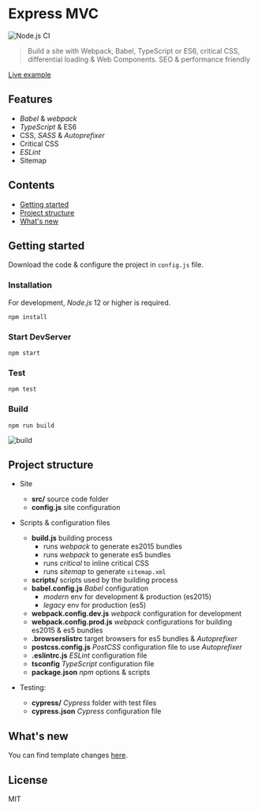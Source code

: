 # Express MVC
![Node.js CI](https://github.com/robisim74/express-mvc/workflows/Node.js%20CI/badge.svg)
> Build a site with Webpack, Babel, TypeScript or ES6, critical CSS, differential loading & Web Components. SEO & performance friendly

[Live example]( https://robisim74.github.io/express-mvc/)

## Features

* _Babel_ & _webpack_
* _TypeScript_ & ES6
* CSS, _SASS_ & _Autoprefixer_
* Critical CSS
* _ESLint_
* Sitemap


## Contents
* [Getting started](#1)
* [Project structure](#2)
* [What's new](#3)


## <a name="1"></a>Getting started
Download the code & configure the project in `config.js` file.

### Installation
For development, _Node.js_ 12 or higher is required.

```Shell
npm install
```

### Start DevServer
```Shell
npm start
```

### Test
```Shell
npm test
```

### Build
```Shell
npm run build
```

![build](https://user-images.githubusercontent.com/14012361/103531475-b17a4b00-4e89-11eb-99d1-6679d08bde4c.png)


## <a name="2"></a>Project structure
- Site
    - **src/** source code folder
    - **config.js** site configuration
    
- Scripts & configuration files
    - **build.js** building process
        - runs _webpack_ to generate es2015 bundles
        - runs _webpack_ to generate es5 bundles
        - runs _critical_ to inline critical CSS
        - runs _sitemap_ to generate `sitemap.xml`
    - **scripts/** scripts used by the building process
    - **babel.config.js** _Babel_ configuration
        - _modern_ env for development & production (es2015)
        - _legacy_ env for production (es5)
    - **webpack.config.dev.js** _webpack_ configuration for development
    - **webpack.config.prod.js** _webpack_ configurations for building es2015 & es5 bundles
    - **.browserslistrc** target browsers for es5 bundles & _Autoprefixer_
    - **postcss.config.js** _PostCSS_ configuration file to use _Autoprefixer_
    - **.eslintrc.js** _ESLint_ configuration file
    - **tsconfig** _TypeScript_ configuration file
    - **package.json** _npm_ options & scripts
- Testing:
    - **cypress/** _Cypress_ folder with test files
    - **cypress.json** _Cypress_ configuration file

## <a name="3"></a>What's new
You can find template changes [here](https://github.com/robisim74/express-mvc/releases).


## License
MIT
